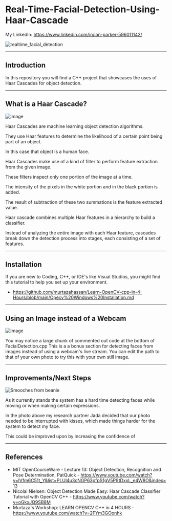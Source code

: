 # Real-Time-Facial-Detection-Using-Haar-Cascade

My LinkedIn: https://www.linkedin.com/in/ian-parker-596011142/

![realtime_facial_detection](https://github.com/ianmparker/Real-Time-Facial-Detection-Using-Haar-Cascade/assets/18231849/00fa3c4b-b403-425a-b580-bb0c43c3f77d)


-----------------------------------------------

## Introduction

In this repository you will find a C++ project that showcases the uses of Haar Cascades for object detection. 

-----------------------------------------------

## What is a Haar Cascade? 

![image](https://github.com/ianmparker/Real-Time-Facial-Detection-Using-Haar-Cascade/assets/18231849/95110121-c636-4ed7-b4b3-09f30065c16d)

Haar Cascades are machine learning object detection algorithms. 

They use Haar features to determine the likelihood of a certain point being part of an object. 

In this case that object is a human face.

Haar Cascades make use of a kind of filter to perform feature extraction from the given image. 

These filters inspect only one portion of the image at a time. 

The intensity of the pixels in the white portion and in the black portion is added. 

The result of subtraction of these two summations is the feature extracted value. 

Haar cascade combines multiple Haar features in a hierarchy to build a classifier.

Instead of analyzing the entire image with each Haar feature, cascades break down the detection process into stages, each consisting of a set of features.

----------------------------------------------
## Installation

If you are new to Coding, C++, or IDE's like Visual Studios, you might find this tutorial to help you set up your environment.  
  - https://github.com/murtazahassan/Learn-OpenCV-cpp-in-4-Hours/blob/main/Opecv%20Windows%20Installation.md

----------------------------------------------
## Using an Image instead of a Webcam
![image](https://github.com/ianmparker/Real-Time-Facial-Detection-Using-Haar-Cascade/assets/18231849/8959d37c-b4b6-4835-b09f-57e41c8b827d)

You may notice a large chunk of commented out code at the bottom of FacialDetection.cpp
This is a a bonus section for detecting faces from images instead of using a webcam's live stream. 
You can edit the path to that of your own photo to try this with your own still image. 

---------------------------------------------
## Improvements/Next Steps 
![Smooches from beanie](https://github.com/ianmparker/Real-Time-Facial-Detection-Using-Haar-Cascade/assets/18231849/295193fd-0484-41b0-90ba-6bcfab7607c9)

As it currently stands the system has a hard time detecting faces while moving or when making certain expressions. 

In the photo above my research partner Jada decided that our photo needed to be interrupted with kisses, which made things harder for the system to detect my face. 

This could be improved upon by increasing the confidence of 

---------------------------------------------
## References
  - MIT OpenCourseWare - Lecture 13: Object Detection, Recognition and Pose Determination, PatQuick - https://www.youtube.com/watch?v=lVfm6C51t_Y&list=PLUl4u3cNGP63pfpS1gV5P9tDxxL_e4W8O&index=13
  - Nicolai Nielsen: Object Detection Made Easy: Haar Cascade Classifier Tutorial with OpenCV C++ - https://www.youtube.com/watch?v=oGkxJQ9SB8M
  - Murtaza's Workshop: LEARN OPENCV C++ in 4 HOURS - https://www.youtube.com/watch?v=2FYm3GOonhk
